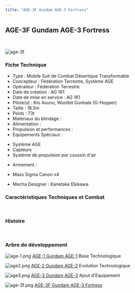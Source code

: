 ```yaml
---
title: "AGE-3F Gundam AGE-3 Fortress"
---
```


AGE-3F Gundam AGE-3 Fortress
----------------------------

 


![age-3f](/images/stories/saga/gundamage/mechas/age-3f.png)


### Fiche Technique


- Type : Mobile Suit de Combat Désertique Transformable  
- Concepteur : Fédération Terrestre, Système AGE  
- Opérateur : Fédération Terrestre  
- Date de création : AG 161  
- Date de mise en service : AG 161  
- Pilote(s) : Kio Asuno, Wootbit Gunhale (G-Hopper)  
- Taille : 18.5m   
- Poids : 73t   
- Matériaux du blindage :   
- Alimentation :   
- Propulsion et performances :   
- Equipements Spéciaux :


* Système AGE
* Capteurs
* Système de propulsion par coussin d'air


- Armement :


* Mass Sigma Canon x4


- Mecha Designer : Kanetake Ebikawa


### Caractéristiques Techniques et Combat


 


### Histoire


 


### Arbre de développement




![age-1.png](/images/stories/saga/gundamage/mechas/mini/age-1.png)
[AGE-1 Gundam AGE-1](ag/gundam-age/age-1-gundam-age-1-normal-type.html)
Base Technologique


![age2.png](/images/stories/saga/gundamage/mechas/mini/age2.png)
[AGE-2 Gundam AGE-2](ag/gundam-age/age-2-gundam-age-2.html)
Evolution Technologique


![age3.png](/images/stories/saga/gundamage/mechas/mini/age3.png)
[AGE-3 Gundam AGE-3](ag/gundam-age/age-3-gundam-age-3.html)
Ajout d'Equipement


![age-3f.png](/images/stories/saga/gundamage/mechas/mini/age-3f.png)
[AGE-3F Gundam AGE-3 Fortress](ag/gundam-age/age-3-gundam-age-3-fortress.html)

